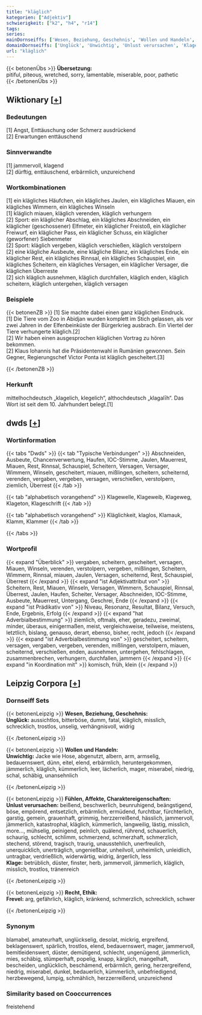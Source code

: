 ```yaml
---
title: "kläglich"
kategorien: ["Adjektiv"]
schwierigkeit: ["k2", "h4", "r14"]
tags:
series:
mainDornseiffs: ['Wesen, Beziehung, Geschehnis', 'Wollen und Handeln', 'Fühlen, Affekte, Charaktereigenschaften', 'Recht, Ethik']
domainDornseiffs: ['Unglück', 'Unwichtig', 'Unlust verursachen', 'Klage', 'Frevel']
url: "kläglich"
---
```


{{< betonenÜbs >}}
**Übersetzung:**  
pitiful, piteous, wretched, sorry, lamentable, miserable, poor, pathetic  
{{< /betonenÜbs >}}

## Wiktionary [[+](https://de.wiktionary.org/wiki/kläglich)]

### Bedeutungen
[1] Angst, Enttäuschung oder Schmerz ausdrückend  
[2] Erwartungen enttäuschend  

### Sinnverwandte
[1] jammervoll, klagend  
[2] dürftig, enttäuschend, erbärmlich, unzureichend  

### Wortkombinationen
[1]  ein klägliches Häufchen, ein klägliches Jaulen, ein klägliches Miauen, ein klägliches Wimmern, ein klägliches Winseln  
[1]  kläglich miauen, kläglich verenden, kläglich verhungern  
[2] Sport: ein kläglicher Abschlag, ein klägliches Abschneiden, ein kläglicher (geschossener) Elfmeter, ein kläglicher Freistoß, ein kläglicher Freiwurf, ein kläglicher Pass, ein kläglicher Schuss, ein kläglicher (geworfener) Siebenmeter  
[2] Sport: kläglich vergeben, kläglich verschießen, kläglich verstolpern  
[2] eine klägliche Ausbeute, eine klägliche Bilanz, ein klägliches Ende, ein kläglicher Rest, ein klägliches Rinnsal, ein klägliches Schauspiel, ein klägliches Scheitern, ein klägliches Versagen, ein kläglicher Versager, die kläglichen Überreste  
[2] sich kläglich ausnehmen, kläglich durchfallen, kläglich enden, kläglich scheitern, kläglich untergehen, kläglich versagen  

### Beispiele
{{< betonenZB >}}
[1] Sie machte dabei einen ganz kläglichen Eindruck.  
[1] Die Tiere vom Zoo in Abidjan wurden komplett im Stich gelassen, als vor zwei Jahren in der Elfenbeinküste der Bürgerkrieg ausbrach. Ein Viertel der Tiere verhungerte kläglich.[2]  
[2] Wir haben einen ausgesprochen kläglichen Vortrag zu hören bekommen.  
[2] Klaus Iohannis hat die Präsidentenwahl in Rumänien gewonnen. Sein Gegner, Regierungschef Victor Ponta ist kläglich gescheitert.[3]  

{{< /betonenZB >}}
### Herkunft
mittelhochdeutsch „klagelich, klegelich“, althochdeutsch „klagalīh“. Das Wort ist seit dem 10. Jahrhundert belegt.[1]  



## dwds [[+](https://www.dwds.de/wb/kläglich)]

### Wortinformation
{{< tabs "Dwds" >}}
{{< tab "Typische Verbindungen" >}}
Abschneiden, Ausbeute, Chancenverwertung, Haufen, IOC-Stimme, Jaulen, Mauerrest, Miauen, Rest, Rinnsal, Schauspiel, Scheitern, Versagen, Versager, Wimmern, Winseln, gescheitert, miauen, mißlingen, scheitern, scheiternd, verenden, vergaben, vergeben, versagen, verschießen, verstolpern, ziemlich, Überrest
{{< /tab >}}

{{< tab "alphabetisch vorangehend" >}}
Klagewelle, Klageweib, Klageweg, Klageton, Klageschrift
{{< /tab >}}

{{< tab "alphabetisch vorangehend" >}}
Kläglichkeit, klaglos, Klamauk, Klamm, Klammer
{{< /tab >}}

{{< /tabs >}}

### Wortprofil
{{< expand "Überblick" >}} vergaben, scheitern, gescheitert, versagen, Miauen, Winseln, verenden, verstolpern, vergeben, mißlingen, Scheitern, Wimmern, Rinnsal, miauen, Jaulen, Versagen, scheiternd, Rest, Schauspiel, Überrest {{< /expand >}}
{{< expand "ist Adjektivattribut von" >}} Scheitern, Rest, Miauen, Winseln, Versagen, Wimmern, Schauspiel, Rinnsal, Überrest, Jaulen, Haufen, Scheiter, Versager, Abschneiden, IOC-Stimme, Ausbeute, Mauerrest, Untergang, Geschrei, Ende {{< /expand >}}
{{< expand "ist Prädikativ von" >}} Niveau, Resonanz, Resultat, Bilanz, Versuch, Ende, Ergebnis, Erfolg {{< /expand >}}
{{< expand "hat Adverbialbestimmung" >}} ziemlich, oftmals, eher, geradezu, zweimal, minder, überaus, einigermaßen, meist, vergleichsweise, teilweise, meistens, letztlich, bislang, genauso, derart, ebenso, bisher, recht, jedoch {{< /expand >}}
{{< expand "ist Adverbialbestimmung von" >}} gescheitert, scheitern, versagen, vergaben, vergeben, verenden, mißlingen, verstolpern, miauen, scheiternd, verschießen, enden, ausnehmen, untergehen, fehlschlagen, zusammenbrechen, verhungern, durchfallen, jammern {{< /expand >}}
{{< expand "in Koordination mit" >}} komisch, früh, klein {{< /expand >}}

## Leipzig Corpora [[+](https://corpora.uni-leipzig.de/en/res?word=kläglich&corpusId=deu_newscrawl-public_2018)]

### Dornseiff Sets
{{< betonenLeipzig >}}
**Wesen, Beziehung, Geschehnis:**  
**Unglück:** aussichtlos, bitterböse, dumm, fatal, kläglich, misslich, schrecklich, trostlos, unselig, verhängnisvoll, widrig  

{{< /betonenLeipzig >}}


{{< betonenLeipzig >}}
**Wollen und Handeln:**  
**Unwichtig:** Jacke wie Hose, abgenutzt, albern, arm, armselig, bedauernswert, dünn, eitel, elend, erbärmlich, heruntergekommen, jämmerlich, kläglich, kümmerlich, leer, lächerlich, mager, miserabel, niedrig, schal, schäbig, unansehnlich  

{{< /betonenLeipzig >}}


{{< betonenLeipzig >}}
**Fühlen, Affekte, Charaktereigenschaften:**  
**Unlust verursachen:** beißend, beschwerlich, beunruhigend, beängstigend, böse, empörend, entsetzlich, erbärmlich, ermüdend, furchtbar, fürchterlich, garstig, gemein, grauenhaft, grimmig, herzzerreißend, hässlich, jammervoll, jämmerlich, katastrophal, kläglich, kümmerlich, langweilig, lästig, misslich, more..., mühselig, peinigend, peinlich, quälend, rührend, schauerlich, schaurig, schlecht, schlimm, schmerzend, schmerzhaft, schmerzlich, stechend, störend, tragisch, traurig, unausstehlich, unerfreulich, unerquicklich, unerträglich, ungenießbar, unheilvoll, unheimlich, unleidlich, untragbar, verdrießlich, widerwärtig, widrig, ärgerlich, less  
**Klage:** betrüblich, düster, finster, herb, jammervoll, jämmerlich, kläglich, misslich, trostlos, tränenreich  

{{< /betonenLeipzig >}}


{{< betonenLeipzig >}}
**Recht, Ethik:**  
**Frevel:** arg, gefährlich, kläglich, kränkend, schmerzlich, schrecklich, schwer  

{{< /betonenLeipzig >}}

### Synonym
blamabel, amateurhaft, unglückselig, desolat, mickrig, ergreifend, beklagenswert, spärlich, trostlos, elend, bedauernswert, mager, jammervoll, bemitleidenswert, düster, demütigend, schlecht, ungenügend, jämmerlich, mies, schäbig, stümperhaft, popelig, knapp, kärglich, mangelhaft, bescheiden, unglücklich, beschämend, erbärmlich, gering, herzergreifend, niedrig, miserabel, dunkel, bedauerlich, kümmerlich, unbefriedigend, herzbewegend, lumpig, schmählich, herzzerreißend, unzureichend


### Similarity based on Cooccurrences
freistehend

